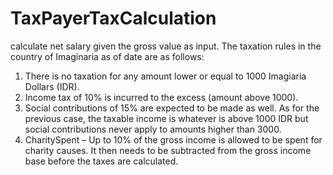 # TaxPayerTaxCalculation
calculate net salary given the gross value as input. The taxation rules in the country of Imaginaria as of date are as follows:
1.	There is no taxation for any amount lower or equal to 1000 Imagiaria Dollars (IDR).
2.	Income tax of 10% is incurred to the excess (amount above 1000).
3.	Social contributions of 15% are expected to be made as well. As for the previous case, the taxable income is whatever is above 1000 IDR but social contributions never apply to amounts higher than 3000.
4.	CharitySpent – Up to 10% of the gross income is allowed to be spent for charity causes. It then needs to be subtracted from the gross income base before the taxes are calculated.
